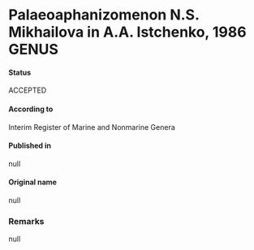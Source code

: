 # Palaeoaphanizomenon N.S. Mikhailova in A.A. Istchenko, 1986 GENUS

#### Status
ACCEPTED

#### According to
Interim Register of Marine and Nonmarine Genera

#### Published in
null

#### Original name
null

### Remarks
null